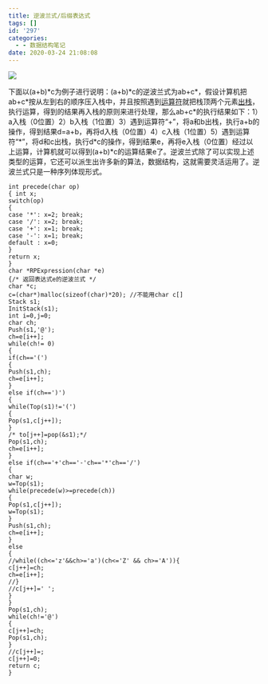 ```yaml
---
title: 逆波兰式/后缀表达式
tags: []
id: '297'
categories:
  - - 数据结构笔记
date: 2020-03-24 21:08:08
---
```


![](http://www.zhaoxuanlang.cn/wp-content/uploads/2020/03/image-5.png)

下面以(a+b)\*c为例子进行说明：(a+b)\*c的逆波兰式为ab+c\*，假设计算机把ab+c\*按从左到右的顺序压入栈中，并且按照遇到[运算符](https://baike.baidu.com/item/%E8%BF%90%E7%AE%97%E7%AC%A6)就把栈顶两个元素[出栈](https://baike.baidu.com/item/%E5%87%BA%E6%A0%88)，执行运算，得到的结果再入栈的原则来进行处理，那么ab+c\*的执行结果如下：1）a入栈（0位置）2）b入栈（1位置）3）遇到运算符“+”，将a和b出栈，执行a+b的操作，得到结果d=a+b，再将d入栈（0位置）4）c入栈（1位置）5）遇到运算符“\*”，将d和c出栈，执行d\*c的操作，得到结果e，再将e入栈（0位置）经过以上运算，计算机就可以得到(a+b)\*c的运算结果e了。逆波兰式除了可以实现上述类型的运算，它还可以派生出许多新的算法，数据结构，这就需要灵活运用了。逆波兰式只是一种序列体现形式。  

```
int precede(char op)
{ int x;
switch(op)
{
case '*': x=2; break;
case '/': x=2; break;
case '+': x=1; break;
case '-': x=1; break;
default : x=0;
}
return x;
}
char *RPExpression(char *e)
{/* 返回表达式e的逆波兰式 */
char *c;
c=(char*)malloc(sizeof(char)*20); //不能用char c[]
Stack s1;
InitStack(s1);
int i=0,j=0;
char ch;
Push(s1,'@');
ch=e[i++];
while(ch!= 0)
{
if(ch=='(')
{
Push(s1,ch);
ch=e[i++];
}
else if(ch==')')
{
while(Top(s1)!='(')
{
Pop(s1,c[j++]);
}
/* to[j++]=pop(&s1);*/
Pop(s1,ch);
ch=e[i++];
}
else if(ch=='+'ch=='-'ch=='*'ch=='/')
{
char w;
w=Top(s1);
while(precede(w)>=precede(ch))
{
Pop(s1,c[j++]);
w=Top(s1);
}
Push(s1,ch);
ch=e[i++];
}
else
{
//while((ch<='z'&&ch>='a')(ch<='Z' && ch>='A')){
c[j++]=ch;
ch=e[i++];
//}
//c[j++]=' ';
}
}
Pop(s1,ch);
while(ch!='@')
{
c[j++]=ch;
Pop(s1,ch);
}
//c[j++]=;
c[j++]=0;
return c;
}
```